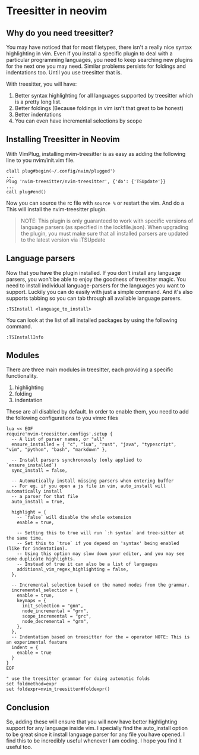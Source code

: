 # Treesitter in neovim

## Why do you need treesitter? 
You may have noticed that for most filetypes, there isn't a really nice syntax
highlighting in vim. Even if you install a specific plugin to deal with a particular
programming languages, you need to keep searching new plugins for the next one
you may need. Similar problems persists for foldings and indentations too. Until
you use treesitter that is.

With treesitter, you will have:
1. Better syntax highlighting for all languages supported by treesitter which is a pretty long list.
2. Better foldings (Because foldings in vim isn't that great to be honest)
3. Better indentations
4. You can even have incremental selections by scope

## Installing Treesitter in Neovim
With VimPlug, installing nvim-treesitter is as easy as adding the following
line to you nvim/init.vim file.

```vim
clall plug#begin(~/.config/nvim/plugged')
...
Plug 'nvim-treesitter/nvim-treesitter', {'do': {'TSUpdate'}}
...
call plug#end()
```
Now you can source the rc file with `source %`  or restart the vim. And do a
This will install the nvim-treesitter plugin.

>NOTE: This plugin is only guaranteed to work with specific versions of language
>parsers (as specified in the lockfile.json). When upgrading the plugin, you
>must make sure that all installed parsers are updated to the latest version via
>:TSUpdate

## Language parsers
Now that you have the plugin installed. If you don't install any language
parsers, you won't be able to enjoy the goodness of treesitter magic. You need
to install individual language-parsers for the languages you want to support.
Luckily you can do easily with just a simple command. And it's also supports tabbing
so you can tab through all available language parsers.
```vim
:TSInstall <language_to_install>
```
You can look at the list of all installed packages by using the following command.
```vim
:TSInstallInfo
```

## Modules
There are three main modules in treesitter, each providing a specific
functionality.
1. highlighting
2. folding
3. indentation

These are all disabled by default. In order to enable them, you need to add
the following configurations to you vimrc files

```vim
lua << EOF
require'nvim-treesitter.configs'.setup {
  -- A list of parser names, or "all" 
  ensure_installed = { "c", "lua", "rust", "java", "typescript", "vim", "python", "bash", "markdown" },

  -- Install parsers synchronously (only applied to `ensure_installed`)
  sync_install = false,

  -- Automatically install missing parsers when entering buffer
  -- For eg. if you open a js file in vim, auto_install will automatically install
  -- a parser for that file
  auto_install = true,

  highlight = {
    -- `false` will disable the whole extension
    enable = true,

    -- Setting this to true will run `:h syntax` and tree-sitter at the same time.
    -- Set this to `true` if you depend on 'syntax' being enabled (like for indentation).
    -- Using this option may slow down your editor, and you may see some duplicate highlights.
    -- Instead of true it can also be a list of languages
    additional_vim_regex_highlighting = false,
  },

  -- Incremental selection based on the named nodes from the grammar.
  incremental_selection = {
    enable = true,
    keymaps = {
      init_selection = "gnn",
      node_incremental = "grn",
      scope_incremental = "grc",
      node_decremental = "grm",
    },
  },
  -- Indentation based on treesitter for the = operator NOTE: This is an experimental feature
  indent = {
    enable = true
  }
}
EOF

" use the treesitter grammar for doing automatic folds
set foldmethod=expr
set foldexpr=nvim_treesitter#foldexpr()
```

## Conclusion
So, adding these will ensure that you will now have better highlighting support
for any language inside vim. I specially find the auto_install option to be great
since it install language parser for any file you have opened. I find this to be
incredibly useful whenever I am coding. I hope you find it useful too.
